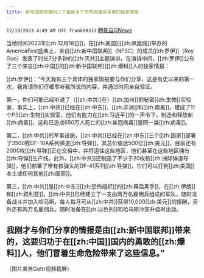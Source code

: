 ```yaml
---
title: 新中国联邦爆料三个最新关于中共病毒及军事的独家情报
---
```

`12/19/2023 4:49 AM UTC frank00333` [轉載自GNews](https://gnews.org/articles/2126944)

当地时间2023年[[zh:12月18日]]，在[[zh:美国]][[zh:凤凰城]]举办的AmericaFest盛典上，来自[[zh:新中国联邦]]（NFSC）的成员[[zh:罗伊]]（Roy Guo）发表了时长7分多钟的[[zh:灭共]]主题演讲，在演讲中间，[[zh:罗伊]]公布了三个来自[[zh:中国]]的[[zh:新中国联邦]][[zh:爆料]]人的独家情报：

[[zh:罗伊]]：“今天我有三个具体的独家情报要与你们分享，这是有史以来的第一次，我肯请你们仔细聆听我所说的内容，并通过时间亲自验证。

第一，你们可能已经听说了（[[zh:中共]]在）[[zh:加州]]的秘密[[zh:生物]]实验室，事实上，[[zh:中共]]已经在[[zh:中东]]、[[zh:非洲]]和[[zh:南美]]，建成了11个P3[[zh:生物]]实验室，他们有能力在[[zh:习近平]]的一声令下，制造和释放新[[zh:病毒]]，这和已造成650万人死亡的[[zh:新冠病毒]]是同一类[[zh:病毒]]。

第二，[[zh:中共]]的军事设施，[[zh:中共]]已经在[[zh:中东]]三个[[zh:国家]]部署了3500枚DF-10A系列弹道[[zh:导弹]]，其总价值达500亿[[zh:美元]]，目前还有2000枚[[zh:导弹]]正在交易中，并将运往这些地区，他们甚至在这些地区拥有[[zh:导弹]]生产线。此外，[[zh:中共]]还制造了不少于20枚核[[zh:洲际弹道导弹]]，他们部署了带有核弹头的DF-41系列[[zh:导弹]]，它们可以打到[[zh:美国]]本土或任何其他[[zh:国家]]。

第三，[[zh:中共]]是[[zh:中东]][[zh:恐怖组织]]的[[zh:幕后黑手]]，在[[zh:伊朗]]和[[zh:叙利亚]]，[[zh:中共]]已经建立了一支由两万名雇佣兵组成的军队，随时准备战斗并加入哈马斯，每人每月可从[[zh:中共]]获得10,000[[zh:美元]]的报酬，另外还有两万名雇佣兵，随时准备在[[zh:以色列]]和哈马斯冲突升级时出动。

我刚才与你们分享的情报是由[[zh:新中国联邦]]带来的，这要归功于在[[zh:中国]]国内的勇敢的[[zh:爆料]]人，他们冒着生命危险带来了这些信息。”
---
（图片来自Gettr视频截屏）
